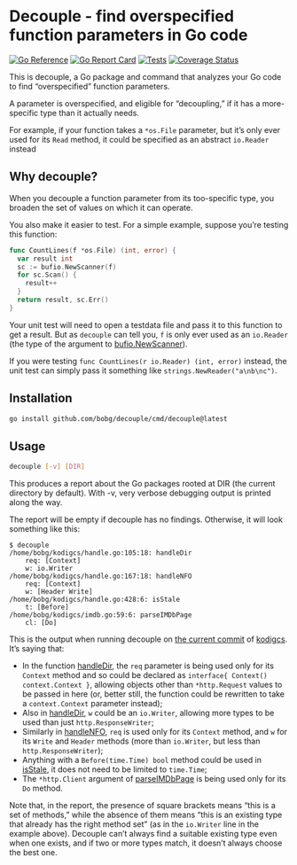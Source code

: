 # Decouple - find overspecified function parameters in Go code

[![Go Reference](https://pkg.go.dev/badge/github.com/bobg/decouple.svg)](https://pkg.go.dev/github.com/bobg/decouple)
[![Go Report Card](https://goreportcard.com/badge/github.com/bobg/decouple)](https://goreportcard.com/report/github.com/bobg/decouple)
[![Tests](https://github.com/bobg/decouple/actions/workflows/go.yml/badge.svg)](https://github.com/bobg/decouple/actions/workflows/go.yml)
[![Coverage Status](https://coveralls.io/repos/github/bobg/decouple/badge.svg?branch=main)](https://coveralls.io/github/bobg/decouple?branch=main)

This is decouple,
a Go package and command that analyzes your Go code
to find “overspecified” function parameters.

A parameter is overspecified,
and eligible for “decoupling,”
if it has a more-specific type than it actually needs.

For example,
if your function takes a `*os.File` parameter,
but it’s only ever used for its `Read` method,
it could be specified as an abstract `io.Reader` instead

## Why decouple?

When you decouple a function parameter from its too-specific type,
you broaden the set of values on which it can operate.

You also make it easier to test.
For a simple example,
suppose you’re testing this function:

```go
func CountLines(f *os.File) (int, error) {
  var result int
  sc := bufio.NewScanner(f)
  for sc.Scan() {
    result++
  }
  return result, sc.Err()
}
```

Your unit test will need to open a testdata file and pass it to this function to get a result.
But as `decouple` can tell you,
`f` is only ever used as an `io.Reader`
(the type of the argument to [bufio.NewScanner](https://pkg.go.dev/bufio#NewScanner)).

If you were testing `func CountLines(r io.Reader) (int, error)` instead,
the unit test can simply pass it something like `strings.NewReader("a\nb\nc")`.

## Installation

```sh
go install github.com/bobg/decouple/cmd/decouple@latest
```

## Usage

```sh
decouple [-v] [DIR]
```

This produces a report about the Go packages rooted at DIR
(the current directory by default).
With -v,
very verbose debugging output is printed along the way.

The report will be empty if decouple has no findings.
Otherwise, it will look something like this:

```
$ decouple
/home/bobg/kodigcs/handle.go:105:18: handleDir
    req: [Context]
    w: io.Writer
/home/bobg/kodigcs/handle.go:167:18: handleNFO
    req: [Context]
    w: [Header Write]
/home/bobg/kodigcs/handle.go:428:6: isStale
    t: [Before]
/home/bobg/kodigcs/imdb.go:59:6: parseIMDbPage
    cl: [Do]
```

This is the output when running decouple on [the current commit](https://github.com/bobg/kodigcs/commit/f4e8cf0e44de0ea98fa7ad4f88705324ff446444)
of [kodigcs](https://github.com/bobg/kodigcs).
It’s saying that:

- In the function [handleDir](https://github.com/bobg/kodigcs/blob/f4e8cf0e44de0ea98fa7ad4f88705324ff446444/handle.go#L105),
  the `req` parameter is being used only for its `Context` method
  and so could be declared as `interface{ Context() context.Context }`,
  allowing objects other than `*http.Request` values to be passed in here
  (or, better still, the function could be rewritten to take a `context.Context` parameter instead);
- Also in [handleDir](https://github.com/bobg/kodigcs/blob/f4e8cf0e44de0ea98fa7ad4f88705324ff446444/handle.go#L105),
  `w` could be an `io.Writer`,
  allowing more types to be used than just `http.ResponseWriter`;
- Similarly in [handleNFO](https://github.com/bobg/kodigcs/blob/f4e8cf0e44de0ea98fa7ad4f88705324ff446444/handle.go#L167),
  `req` is used only for its `Context` method,
  and `w` for its `Write` and `Header` methods
  (more than `io.Writer`, but less than `http.ResponseWriter`);
- Anything with a `Before(time.Time) bool` method
  could be used in [isStale](https://github.com/bobg/kodigcs/blob/f4e8cf0e44de0ea98fa7ad4f88705324ff446444/handle.go#L428),
  it does not need to be limited to `time.Time`;
- The `*http.Client` argument of [parseIMDbPage](https://github.com/bobg/kodigcs/blob/f4e8cf0e44de0ea98fa7ad4f88705324ff446444/imdb.go#L59)
  is being used only for its `Do` method.

Note that,
in the report,
the presence of square brackets means “this is a set of methods,”
while the absence of them means “this is an existing type that already has the right method set”
(as in the `io.Writer` line in the example above).
Decouple can’t always find a suitable existing type even when one exists,
and if two or more types match,
it doesn’t always choose the best one.
